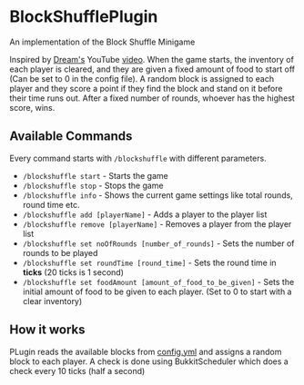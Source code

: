 # BlockShufflePlugin
An implementation of the Block Shuffle Minigame 

Inspired by [Dream's](https://www.youtube.com/user/DreamTraps) YouTube [video](https://www.youtube.com/watch?v=p34C7fNFgTA). When the game starts, the inventory of each player is cleared, and they are given a fixed amount of food to start off (Can be set to 0 in the config file). A random block is assigned to each player and they score a point if they find the block and stand on it before their time runs out. After a fixed number of rounds, whoever has the highest score, wins.

## Available Commands
Every command starts with `/blockshuffle` with different parameters.

-   `/blockshuffle start` - Starts the game
-   `/blockshuffle stop` - Stops the game
-   `/blockshuffle info` - Shows the current game settings like total rounds, round time etc.
-   `/blockshuffle add [playerName]` - Adds a player to the player list
-   `/blockshuffle remove [playerName]` - Removes a player from the player list
-   `/blockshuffle set noOfRounds [number_of_rounds]` - Sets the number of rounds to be played
-   `/blockshuffle set roundTime [round_time]` - Sets the round time in **ticks** (20 ticks is 1 second)
-   `/blockshuffle set foodAmount [amount_of_food_to_be_given]` - Sets the initial amount of food to be given to each player. (Set to 0 to start with a clear inventory)

## How it works
PLugin reads the available blocks from [config.yml](https://github.com/SulphurousCerebrum/BlockShufflePlugin/blob/main/src/config.yml) and assigns a random block to each player. A check is done using BukkitScheduler which does a check every 10 ticks (half a second) 

